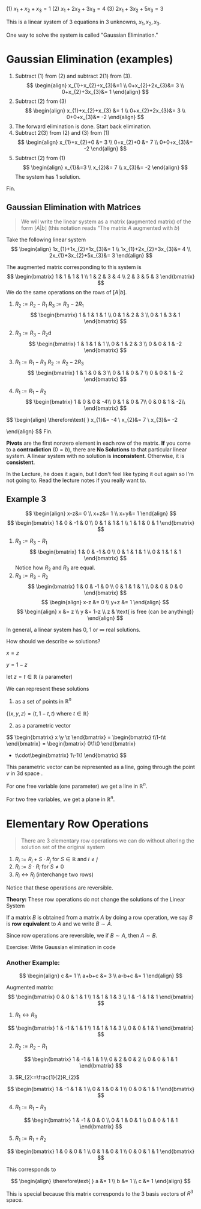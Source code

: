 (1) $x_{1}+x_{2}+x_{3}=1$
(2) $x_{1}+2x_{2}+3x_{3}=4$
(3) $2x_{1}+3x_{2}+5x_{3} = 3$

This is a linear system of 3 equations in 3 unknowns, $x_{1}, x_{2},x_{3}$.

One way to solve the system is called "Gaussian Elimination."

# Gaussian Elimination (examples)
1. Subtract (1) from (2) and subtract 2(1) from (3).
$$
\begin{align}
x_{1}+x_{2}+x_{3}&=1 \\
0+x_{2}+2x_{3}&= 3 \\
0+x_{2}+3x_{3}&= 1
\end{align}
$$
2. Subtract (2) from (3)
$$
\begin{align}
x_{1}+x_{2}+x_{3} &=  1 \\
0+x_{2}+2x_{3}&= 3 \\
0+0+x_{3}&= -2
\end{align}
$$
3. The forward elimination is done.
   Start back elimination.
4. Subtract 2(3) from (2) and (3) from (1)
$$
\begin{align}
x_{1}+x_{2}+0 &= 3 \\
0+x_{2}+0 &= 7 \\
0+0+x_{3}&= -2
\end{align}
$$
5. Subtract (2) from (1)
$$
\begin{align}
x_{1}&=3 \\
x_{2}&= 7 \\
x_{3}&= -2
\end{align}
$$
The system has 1 solution.

Fin.

## Gaussian Elimination with Matrices

> We will write the linear system as a matrix (augmented matrix) of the form $[A|b]$ (this notation reads "The matrix $A$ augmented with $b$)

Take the following linear system
$$
\begin{align}
1x_{1}+1x_{2}+1x_{3}&= 1 \\
1x_{1}+2x_{2}+3x_{3}&= 4 \\
2x_{1}+3x_{2}+5x_{3}&= 3
\end{align}
$$

The augmented matrix corresponding to this system is
$$
\begin{bmatrix}
1 & 1 & 1 & 1 \\
1 & 2 & 3 & 4 \\
2 & 3 & 5 & 3
\end{bmatrix}
$$
We do the same operations on the rows of $[A|b]$.

1. $R_{2}:=R_{2}-R_{1}$
   $R_{3}:=R_{3}-2R_{1}$
$$
\begin{bmatrix}
1 & 1 & 1 & 1 \\
0 & 1 & 2 & 3 \\
0 & 1 & 3 & 1
\end{bmatrix}
$$

2. $R_{3}:=R_{3}-R_{2}$d
$$
\begin{bmatrix}
1 & 1 & 1 & 1 \\
0 & 1 & 2 & 3 \\
0 & 0 & 1 & -2
\end{bmatrix}
$$
3. $R_{1}:=R_{1}-R_{3}$
   $R_{2}:=R_{2}-2R_{3}$
$$
\begin{bmatrix}
1 & 1 & 0 & 3 \\
0 & 1 & 0 & 7 \\
0 & 0 & 1 & -2
\end{bmatrix}
$$
4. $R_{1}:=R_{1}-R_{2}$
$$
\begin{bmatrix}
1 & 0 & 0 & -4\\
0 & 1 & 0 & 7\\
0 & 0 & 1 & -2\\
\end{bmatrix}
$$

$$
\begin{align}
\therefore\text{ }
x_{1}&= -4 \\
x_{2}&= 7 \\
x_{3}&= -2

\end{align}
$$
Fin. 

**Pivots** are the first nonzero element in each row of the matrix.
**If** you come to a **contradiction** ($0=b$), there are **No Solutions** to that particular linear system. 
A linear system with no solution is **inconsistent**. Otherwise, it is **consistent**.

In the Lecture, he does it again, but I don't feel like typing it out again so I'm not going to. Read the lecture notes if you really want to.

## Example 3
$$
\begin{align}
x-z&= 0 \\
x+z&= 1 \\
x+y&= 1
\end{align}
$$
$$
\begin{bmatrix}
1 & 0 & -1 & 0 \\
0 & 1 & 1 & 1 \\
1 & 1 & 0 & 1
\end{bmatrix}
$$
1. $R_{3}:=R_{3}-R_{1}$
$$
\begin{bmatrix}
1 & 0 & -1 & 0 \\
0 & 1 & 1 & 1 \\
0 & 1 & 1 & 1
\end{bmatrix}
$$
Notice how $R_{2}$ and $R_{3}$ are equal.
2. $R_{3}:=R_{3}-R_{2}$
$$
\begin{bmatrix}
1 & 0 & -1 & 0 \\
0 & 1 & 1 & 1 \\
0 & 0 & 0 & 0
\end{bmatrix}
$$
$$
\begin{align}
x-z &= 0 \\
y+z  &= 1
\end{align}
$$
$$
\begin{align}
x &= z \\
y &= 1-z \\
z & \text{ is free (can be anything)}
\end{align}
$$

In general, a linear system has 0, 1 or $\infty$ real solutions.

How should we describe $\infty$ solutions?

$x=z$

$y=1-z$

$\text{let } z=t\in \mathbb{R}\text{ (a parameter)}$

We can represent these solutions

1. as a set of points in $\mathbb{R}^{n}$

$\{(x,y,z) = (t, 1-t, t)\text{ where } t \in \mathbb{R}\}$

2. as a parametric vector

$$
\begin{bmatrix}
x \\y \\z
\end{bmatrix}
= \begin{bmatrix}
t\\1-t\\t
\end{bmatrix}
= \begin{bmatrix}
0\\1\\0
\end{bmatrix}
+ t\cdot\begin{bmatrix}
1\\-1\\1
\end{bmatrix}
$$

This parametric vector can be represented as a line, going through the point $v$ in 3d space .

For one free variable (one parameter) we get a line in $\mathbb{R}^{n}$. 

For two free variables, we get a plane in $\mathbb{R}^{n}$.

# Elementary Row Operations

> There are 3 elementary row operations we can do without altering the solution set of the original system

1. $R_{i} := R_{i} + S \cdot R_{j}\text{ for } S\in \mathbb{R}\text{ and }i\ne j$
2. $R_{i}:= S\cdot R_{i}\text{ for } S\ne 0$
3. $R_{i} \leftrightarrow R_{j}\text{ (interchange two rows)}$

Notice that these operations are reversible. 

**Theory:** These row operations do not change the solutions of the Linear System

If a matrix $B$ is obtained from a matrix $A$ by doing a row operation, we say $B$ is **row equivalent** to $A$ and we write $B \sim A$. 

Since row operations are reversible, we if $B \sim A$, then $A \sim B$. 

Exercise: Write Gaussian elimination in code

### Another Example:
$$
\begin{align}
c &= 1 \\
a+b+c &= 3 \\
a-b+c &= 1
\end{align}
$$

Augmented matrix:
$$
\begin{bmatrix}
0 & 0 & 1 & 1 \\
1 & 1 & 1 & 3 \\
1 & -1 & 1 & 1
\end{bmatrix}
$$
1. $R_{1} \leftrightarrow R_{3}$

$$
\begin{bmatrix}
1 & -1 & 1 & 1 \\
1 & 1 & 1 & 3 \\
0 & 0 & 1 & 1
\end{bmatrix}
$$

2. $R_{2}:=R_{2}-R_{1}$

$$
\begin{bmatrix}
1 & -1 & 1 & 1 \\
0 & 2 & 0 & 2 \\
0 & 0 & 1 & 1
\end{bmatrix}
$$

3. $R_{2}:=\frac{1}{2}R_{2}$

$$
\begin{bmatrix}
1 & -1 & 1 & 1 \\
0 & 1 & 0 & 1 \\
0 & 0 & 1 & 1
\end{bmatrix}
$$

4. $R_{1}:=R_{1}-R_{3}$

$$
\begin{bmatrix}
1 & -1 & 0 & 0 \\
0 & 1 & 0 & 1 \\
0 & 0 & 1 & 1
\end{bmatrix}
$$

5. $R_{1}:=R_{1}+R_{2}$

$$
\begin{bmatrix}
1 & 0 & 0 & 1 \\
0 & 1 & 0 & 1 \\
0 & 0 & 1 & 1
\end{bmatrix}
$$

This corresponds to

$$
\begin{align}
\therefore\text{ }
a &= 1 \\
b &= 1 \\
c &= 1
\end{align}
$$

This is special because this matrix corresponds to the 3 basis vectors of $R^3$ space.